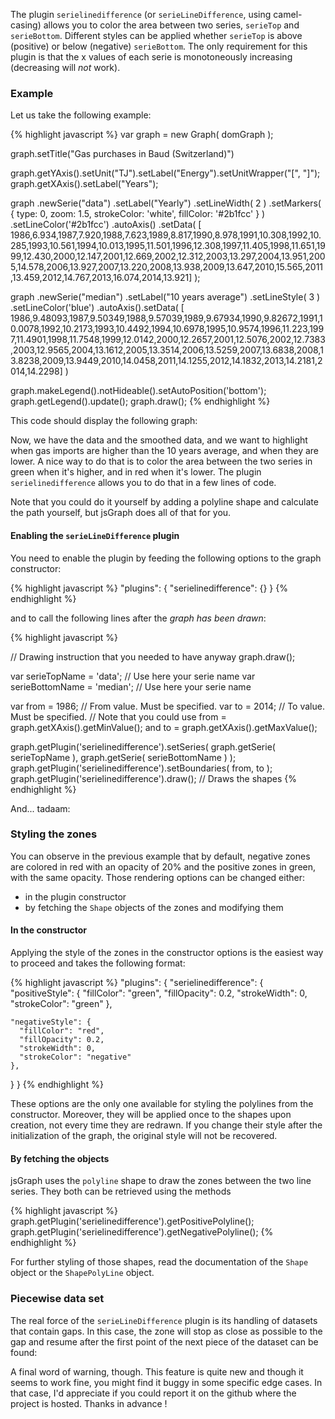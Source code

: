 
The plugin ```serielinedifference``` (or ```serieLineDifference```, using camel-casing) allows you to color the area between two series, ```serieTop``` and ```serieBottom```. Different styles can be applied whether ```serieTop``` is above (positive) or below (negative) ```serieBottom```. The only requirement for this plugin is that the x values of each serie is monotoneously increasing (decreasing will *not* work).

### <a id="doc-example"></a> Example

Let us take the following example:

{% highlight javascript %}
var graph = new Graph( domGraph );

graph.setTitle("Gas purchases in Baud (Switzerland)")

graph.getYAxis().setUnit("TJ").setLabel("Energy").setUnitWrapper("[", "]");
graph.getXAxis().setLabel("Years");

graph
.newSerie("data")
.setLabel("Yearly")
.setLineWidth( 2 )
.setMarkers( { type: 0, zoom: 1.5, strokeColor: 'white', fillColor: '#2b1fcc' } )
.setLineColor('#2b1fcc')
.autoAxis()
.setData( [ 1986,6.934,1987,7.920,1988,7.623,1989,8.817,1990,8.978,1991,10.308,1992,10.285,1993,10.561,1994,10.013,1995,11.501,1996,12.308,1997,11.405,1998,11.651,1999,12.430,2000,12.147,2001,12.669,2002,12.312,2003,13.297,2004,13.951,2005,14.578,2006,13.927,2007,13.220,2008,13.938,2009,13.647,2010,15.565,2011,13.459,2012,14.767,2013,16.074,2014,13.921] );

graph
.newSerie("median")
.setLabel("10 years average")
.setLineStyle( 3 )
.setLineColor('blue')
.autoAxis().setData( [ 1986,9.48093,1987,9.50349,1988,9.57039,1989,9.67934,1990,9.82672,1991,10.0078,1992,10.2173,1993,10.4492,1994,10.6978,1995,10.9574,1996,11.223,1997,11.4901,1998,11.7548,1999,12.0142,2000,12.2657,2001,12.5076,2002,12.7383,2003,12.9565,2004,13.1612,2005,13.3514,2006,13.5259,2007,13.6838,2008,13.8238,2009,13.9449,2010,14.0458,2011,14.1255,2012,14.1832,2013,14.2181,2014,14.2298] )

graph.makeLegend().notHideable().setAutoPosition('bottom');
graph.getLegend().update();
graph.draw();
{% endhighlight %}

This code should display the following graph:

<div id="doc-example-1"></div>

<script>
var graph = new Graph("doc-example-1");

function makeGraph( graph ) {
	graph.resize( 400, 300 );
	graph.setTitle("Gas purchases in Baud (Switzerland)")

	graph.getYAxis().setUnit("TJ").setLabel("Energy").setUnitWrapper("[", "]");
	graph.getXAxis().setLabel("Years");

	graph
	.newSerie("data")
	.setLabel("Yearly")
	.setLineWidth( 2 )
	.setMarkers( { type: 0, zoom: 1.5, strokeColor: 'white', fillColor: '#2b1fcc' } )
	.setLineColor('#2b1fcc')
	.autoAxis()
	.setData( [ 1986,6.934,1987,7.920,1988,7.623,1989,8.817,1990,8.978,1991,10.308,1992,10.285,1993,10.561,1994,10.013,1995,11.501,1996,12.308,1997,11.405,1998,11.651,1999,12.430,2000,12.147,2001,12.669,2002,12.312,2003,13.297,2004,13.951,2005,14.578,2006,13.927,2007,13.220,2008,13.938,2009,13.647,2010,15.565,2011,13.459,2012,14.767,2013,16.074,2014,13.921] );

	graph
	.newSerie("median")
	.setLabel("10 years average")
	.setLineStyle( 3 )
	.setLineColor('blue')
	.autoAxis().setData( [ 1986,9.48093,1987,9.50349,1988,9.57039,1989,9.67934,1990,9.82672,1991,10.0078,1992,10.2173,1993,10.4492,1994,10.6978,1995,10.9574,1996,11.223,1997,11.4901,1998,11.7548,1999,12.0142,2000,12.2657,2001,12.5076,2002,12.7383,2003,12.9565,2004,13.1612,2005,13.3514,2006,13.5259,2007,13.6838,2008,13.8238,2009,13.9449,2010,14.0458,2011,14.1255,2012,14.1832,2013,14.2181,2014,14.2298] )

	graph.makeLegend().notHideable().setAutoPosition('bottom');
	graph.getLegend().update();
	graph.draw();
}

makeGraph( graph );
</script>

Now, we have the data and the smoothed data, and we want to highlight when gas imports are higher than the 10 years average, and when they are lower. A nice way to do that is to color the area between the two series in green when it's higher, and in red when it's lower. The plugin ```serielinedifference``` allows you to do that in a few lines of code.

Note that you could do it yourself by adding a polyline shape and calculate the path yourself, but jsGraph does all of that for you.

#### <a id="doc-example-enable"></a> Enabling the ```serieLineDifference``` plugin

You need to enable the plugin by feeding the following options to the graph constructor:

{% highlight javascript %}
"plugins": {
	"serielinedifference": {}
} 
{% endhighlight %}

and to call the following lines after the *graph has been drawn*:

{% highlight javascript %}

// Drawing instruction that you needed to have anyway
graph.draw();

var serieTopName = 'data'; // Use here your serie name
var serieBottomName = 'median'; // Use here your serie name

var from = 1986; // From value. Must be specified.
var to = 2014; // To value. Must be specified.
// Note that you could use from = graph.getXAxis().getMinValue(); and to = graph.getXAxis().getMaxValue();

graph.getPlugin('serielinedifference').setSeries( graph.getSerie( serieTopName ), graph.getSerie( serieBottomName ) );
graph.getPlugin('serielinedifference').setBoundaries( from, to );
graph.getPlugin('serielinedifference').draw(); // Draws the shapes
{% endhighlight %}

And... tadaam:

<div id="doc-example-2"></div>

<script>
var graph = new Graph("doc-example-2", {
	plugins: {
		'serielinedifference': {}
	} 
});

makeGraph( graph );


var serieTopName = 'data'; // Use here your serie name
var serieBottomName = 'median'; // Use here your serie name

var from = 1986; // From value. Must be specified.
var to = 2014; // To value. Must be specified.
// Note that you could use from = graph.getXAxis().getMinValue(); and to = graph.getXAxis().getMaxValue();

graph.getPlugin('serielinedifference').setSeries( graph.getSerie( serieTopName ), graph.getSerie( serieBottomName ) );
graph.getPlugin('serielinedifference').setBoundaries( from, to );
graph.getPlugin('serielinedifference').draw(); // Draws the shapes

</script>

### <a id="doc-styling"></a> Styling the zones

You can observe in the previous example that by default, negative zones are colored in red with an opacity of 20% and the positive zones in green, with the same opacity. Those rendering options can be changed either:

* in the plugin constructor
* by fetching the ```Shape``` objects of the zones and modifying them

####  <a id="doc-styling-constructor"></a> In the constructor

Applying the style of the zones in the constructor options is the easiest way to proceed and takes the following format:


{% highlight javascript %}
"plugins": {
  "serielinedifference": {
    "positiveStyle": {
	  "fillColor": "green",
	  "fillOpacity": 0.2,
	  "strokeWidth": 0,
	  "strokeColor": "green"
	},

	"negativeStyle": {
	  "fillColor": "red",
	  "fillOpacity": 0.2,
	  "strokeWidth": 0,
	  "strokeColor": "negative"
	},
  }
} 
{% endhighlight %}

These options are the only one available for styling the polylines from the constructor. Moreover, they will be applied once to the shapes upon creation, not every time they are redrawn. If you change their style after the initialization of the graph, the original style will not be recovered.

####  <a id="doc-styling-objects"></a> By fetching the objects

jsGraph uses the ```polyline``` shape to draw the zones between the two line series. They both can be retrieved using the  methods

{% highlight javascript %}
graph.getPlugin('serielinedifference').getPositivePolyline();
graph.getPlugin('serielinedifference').getNegativePolyline();
{% endhighlight %}

For further styling of those shapes, read the documentation of the ```Shape``` object or the ```ShapePolyLine``` object.

###  <a id="doc-piecewise"></a> Piecewise data set

The real force of the ```serieLineDifference``` plugin is its handling of datasets that contain gaps. In this case, the zone will stop as close as possible to the gap and resume after the first point of the next piece of the dataset can be found:

<div id="doc-example-3"></div>

<script>
var graph = new Graph("doc-example-3", {
	plugins: {
		'serielinedifference': {}
	} 
});

graph.resize( 400, 300 );

graph
.newSerie("s1")
.autoAxis()
.setData( [ [ 0, 0, 1, 1, 2, 3 ], [ 4, 6, 5, 10, 6, 10 ], [ 7, 6, 8, 5, 9, 4, 10, 3 ] ] );

graph
.newSerie("s2")
.autoAxis().setData( [ [ 0, 4, 1, 3, 2, 1, 3, -1], [  4, -1, 5, 7, 6, 15, 7, 7, 8, 1, 9, 1, 10, 1 ] ] )

graph.draw();

graph.getPlugin('serielinedifference').setSeries( graph.getSerie('s1'), graph.getSerie('s2') );
graph.getPlugin('serielinedifference').setBoundaries(0, 10 );
graph.getPlugin('serielinedifference').draw();

</script>

A final word of warning, though. This feature is quite new and though it seems to work fine, you might find it buggy in some specific edge cases. In that case, I'd appreciate if you could report it on the github where the project is hosted. Thanks in advance !

